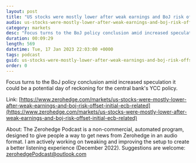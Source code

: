 ```yaml
---
layout: post
title: "US stocks were mostly lower after weak earnings and BoJ risk offset the initial ECB-related dovishness - Newsquawk Asia-Pac Market Open"
audio: us-stocks-were-mostly-lower-after-weak-earnings-and-boj-risk-offset-initial-ecb-related-0
category: markets
desc: "Focus turns to the BoJ policy conclusion amid increased speculation it could be a potential day of reckoning for the central bank's YCC policy."
duration: 00:09:29
length: 569
datetime: Tue, 17 Jan 2023 22:03:00 +0000
tags: podcast
guid: us-stocks-were-mostly-lower-after-weak-earnings-and-boj-risk-offset-initial-ecb-related-0
order: 0
---
```

Focus turns to the BoJ policy conclusion amid increased speculation it could be a potential day of reckoning for the central bank's YCC policy.

Link: [https://www.zerohedge.com/markets/us-stocks-were-mostly-lower-after-weak-earnings-and-boj-risk-offset-initial-ecb-related](https://www.zerohedge.com/markets/us-stocks-were-mostly-lower-after-weak-earnings-and-boj-risk-offset-initial-ecb-related)

About: The Zerohedge Podcast is a non-commercial, automated program, designed to give people a way to get news from Zerohedge in an audio format.  I am actively working on tweaking and improving the setup to create a better listening experience (December 2022).  Suggestions are welcome: [zerohedgePodcast@outlook.com](mailto:zerohedgePodcast@outlook.com)